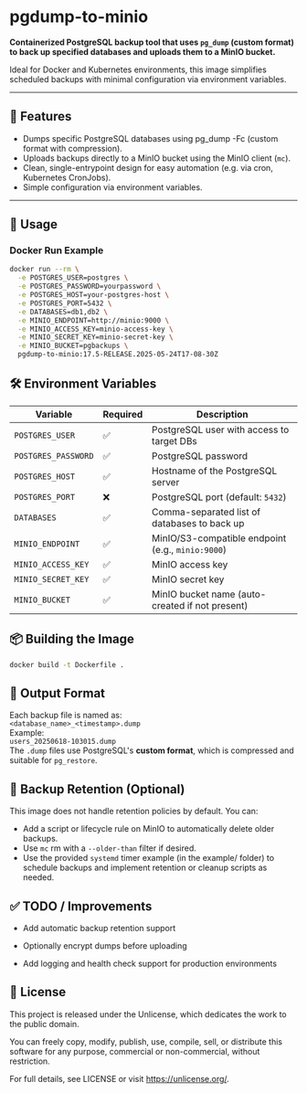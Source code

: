 # pgdump-to-minio

**Containerized PostgreSQL backup tool that uses `pg_dump` (custom format) to back up specified databases and uploads them to a MinIO bucket.**

Ideal for Docker and Kubernetes environments, this image simplifies scheduled backups with minimal configuration via environment variables.

---

## 🔧 Features

- Dumps specific PostgreSQL databases using pg_dump -Fc</code> (custom format with compression).
- Uploads backups directly to a MinIO bucket using the MinIO client (<code>mc</code>).
- Clean, single-entrypoint design for easy automation (e.g. via cron, Kubernetes CronJobs).
- Simple configuration via environment variables.

---

## 🚀 Usage

### Docker Run Example

```bash
docker run --rm \
  -e POSTGRES_USER=postgres \
  -e POSTGRES_PASSWORD=yourpassword \
  -e POSTGRES_HOST=your-postgres-host \
  -e POSTGRES_PORT=5432 \
  -e DATABASES=db1,db2 \
  -e MINIO_ENDPOINT=http://minio:9000 \
  -e MINIO_ACCESS_KEY=minio-access-key \
  -e MINIO_SECRET_KEY=minio-secret-key \
  -e MINIO_BUCKET=pgbackups \
  pgdump-to-minio:17.5-RELEASE.2025-05-24T17-08-30Z
```

## 🛠 Environment Variables

| Variable            | Required | Description                                       |
| ------------------- | -------- | ------------------------------------------------- |
| `POSTGRES_USER`     | ✅       | PostgreSQL user with access to target DBs         |
| `POSTGRES_PASSWORD` | ✅       | PostgreSQL password                               |
| `POSTGRES_HOST`     | ✅       | Hostname of the PostgreSQL server                 |
| `POSTGRES_PORT`     | ❌       | PostgreSQL port (default: `5432`)                 |
| `DATABASES`         | ✅       | Comma-separated list of databases to back up      |
| `MINIO_ENDPOINT`    | ✅       | MinIO/S3-compatible endpoint (e.g., `minio:9000`) |
| `MINIO_ACCESS_KEY`  | ✅       | MinIO access key                                  |
| `MINIO_SECRET_KEY`  | ✅       | MinIO secret key                                  |
| `MINIO_BUCKET`      | ✅       | MinIO bucket name (auto-created if not present)   |

## 📦 Building the Image

```bash
docker build -t Dockerfile .
```

## 📁 Output Format

Each backup file is named as:<br>
`<database_name>_<timestamp>.dump`<br>
Example:<br>
`users_20250618-103015.dump`<br>
The `.dump` files use PostgreSQL's **custom format**, which is compressed and suitable for `pg_restore`.

## 🔄 Backup Retention (Optional)

This image does not handle retention policies by default. You can:

- Add a script or lifecycle rule on MinIO to automatically delete older backups.
- Use `mc` rm with a `--older-than` filter if desired.
- Use the provided `systemd` timer example (in the example/ folder) to schedule backups and implement retention or cleanup scripts as needed.

## ✅ TODO / Improvements

- Add automatic backup retention support

- Optionally encrypt dumps before uploading

- Add logging and health check support for production environments

## 📜 License

This project is released under the Unlicense, which dedicates the work to the public domain.

You can freely copy, modify, publish, use, compile, sell, or distribute this software for any purpose, commercial or non-commercial, without restriction.

For full details, see LICENSE or visit https://unlicense.org/.
